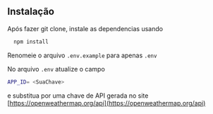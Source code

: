
## Instalação

Após fazer git clone, instale as dependencias usando
```bash
  npm install
```
Renomeie o arquivo ```.env.example``` para apenas ```.env```

No arquivo ```.env``` atualize o campo
```bash 
APP_ID= <SuaChave>
```
e substitua <SuaChave> por uma chave de API gerada no site
[https://openweathermap.org/api](https://openweathermap.org/api)